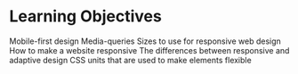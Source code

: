 # Learning Objectives

Mobile-first design
Media-queries
Sizes to use for responsive web design
How to make a website responsive
The differences between responsive and adaptive design
CSS units that are used to make elements flexible
